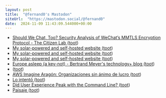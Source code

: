```yaml
---
layout: post
title:  "@fernand0's Mastodon"
siteUrl:  "https://mastodon.social/@fernand0"
date:  2024-11-09 11:43:09.544000+00:00
---
```

*  [Should We Chat, Too? Security Analysis of WeChat’s MMTLS Encryption Protocol - The Citizen Lab ](https://citizenlab.ca/2024/10/should-we-chat-too-security-analysis-of-wechats-mmtls-encryption-protocol) ([toot](https://mastodon.social/@fernand0/113452816107906507))
*  [My solar-powered and self-hosted website ](https://dri.es/my-solar-powered-and-self-hosted-websit) ([toot](https://mastodon.social/@fernand0/113452517813234018))
*  [My solar-powered and self-hosted website ](https://dri.es/my-solar-powered-and-self-hosted-websit) ([toot](https://mastodon.social/@fernand0/113452365109410877))
*  [My solar-powered and self-hosted website ](https://dri.es/my-solar-powered-and-self-hosted-websit) ([toot](https://mastodon.social/@fernand0/113451360662489443))
*  [Europe asleep (a key-not) - Bertrand Meyer's technology+ blog ](https://bertrandmeyer.com/2024/10/29/europe-asleep-key-not) ([toot](https://mastodon.social/@fernand0/113450632164681977))
*  [ ](https://mastodon.manalejandro.com/@ale) ([toot](https://mastodon.social/@fernand0/113449084825361978))
*  [AWS Imagine Aragón: Organizaciones sin ánimo de lucro ](https://aws-experience.com/emea/iberia/e/617c8/aws-imagine-aragon-organizaciones-sin-animo-de-lucro?mkt_tok=MTEyLVRaTS03NjYAAAGWe_dMiHEq5BLsBd6T0BghBF65wCMchwiRF2z4cNJu9nzZkUf-d1D8F_aCXmQO2ZQS7xjlyYqVUb5ImiySur_ZJk7GPT) ([toot](https://mastodon.social/@fernand0/113448742449954160))
*  [Lo intentó ](https://avecesunafoto.wordpress.com/2024/11/08/lo-intento) ([toot](https://mastodon.social/@fernand0/113448510480169504))
*  [Did User Experience Peak with the Command Line? ](https://atthis.link/blog/2024/9899.htm) ([toot](https://mastodon.social/@fernand0/113448420557066193))
*  [Paisaje ](https://www.flickr.com/photos/fernand0/54123090969) ([toot](https://mastodon.social/@fernand0/113448370797755962))
